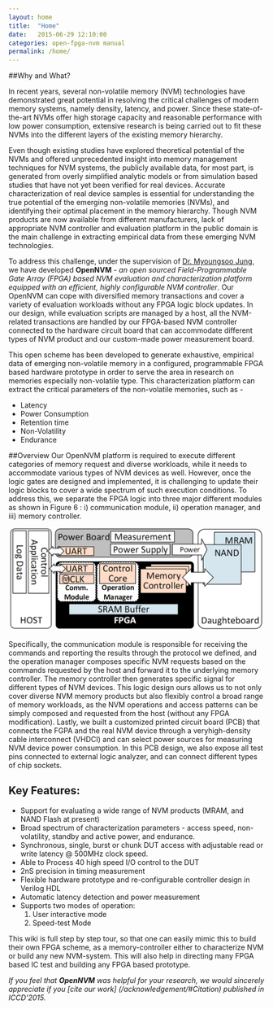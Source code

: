 ```yaml
---
layout: home
title:  "Home"
date:   2015-06-29 12:10:00
categories: open-fpga-nvm manual
permalink: /home/
---
```




##Why and What? 

In recent years, several non-volatile memory (NVM) technologies have demonstrated great potential in resolving the critical challenges of modern memory systems, namely density, latency, and power. Since these state-of-the-art NVMs offer high storage capacity and reasonable performance with low power consumption, extensive research is being carried out to fit these NVMs into the different layers of the existing memory hierarchy. 

Even though existing studies have explored theoretical potential of the NVMs and offered unprecedented insight into memory management techniques for NVM systems, the publicly available data, for most part, is generated from overly simplified analytic models or from simulation based studies that have not yet been verified for real devices. Accurate characterization of real device samples is essential for understanding the true potential of the emerging non-volatile memories (NVMs), and identifying their optimal placement in the memory hierarchy. Though NVM products are now available from different manufacturers, lack of appropriate NVM controller and evaluation platform in the public domain is the main challenge in extracting empirical data from these emerging NVM technologies.

To address this challenge, under the supervision of [Dr. Myoungsoo Jung](http://camelab.org/pmwiki.php),  we have developed **OpenNVM** - _an open sourced Field-Programmable Gate Array (FPGA) based NVM evaluation and characterization platform equipped with an efficient, highly configurable NVM controller_. Our OpenNVM can cope with diversified memory transactions and cover a variety of evaluation workloads without any FPGA logic block updates. In our design, while evaluation scripts are managed by a host, all the NVM-related transactions are handled by our FPGA-based NVM controller connected to the hardware circuit board that can accommodate different types of NVM product and our custom-made power measurement board. 

This open scheme has been developed to generate exhaustive, empirical data of emerging non-volatile memory in a configured, programmable FPGA based hardware prototype in order to serve the area in research on memories especially non-volatile type. This characterization platform can extract the critical parameters of the  non-volatile memories, such as - 
* Latency
* Power Consumption
* Retention time
* Non-Volatility
* Endurance


##Overview
Our OpenNVM platform is required to execute different categories of memory request and diverse workloads, while
it needs to accommodate various types of NVM devices as well. However, once the logic gates are designed and
implemented, it is challenging to update their logic blocks to cover a wide spectrum of such execution conditions. To address this, we separate the FPGA logic into three major different modules as shown in Figure 6 : i) communication module, ii) operation manager, and iii) memory controller. 

![](/resource/image/design_overview.png)

Specifically, the communication module is responsible for receiving the commands and reporting the results through the protocol we defined, and the operation manager composes specific NVM requests based on the commands requested by the host and forward it to the underlying memory controller. The memory controller then generates specific signal for different types of NVM devices. This logic design ours allows us to not only cover diverse NVM memory products but also flexibly control a broad range of memory workloads, as the NVM operations and access patterns can be simply composed and requested from the host (without any FPGA modification). Lastly, we built a customized printed circuit board (PCB) that connects the FGPA and the real NVM device through a veryhigh-density cable interconnect (VHDCI) and can select power sources for measuring NVM device power consumption. In this PCB design, we also expose all test pins connected to external logic analyzer, and can connect different types of chip sockets.


     

## Key Features: 
* Support for evaluating a wide range of NVM products (MRAM, and NAND Flash at present)
* Broad spectrum of characterization parameters - access speed, non-volatility, standby and active power, and endurance.
* Synchronous, single, burst or chunk DUT access with adjustable read or write latency @ 500MHz clock speed.
* Able to Process 40 high speed I/O control to the DUT
* 2nS precision in timing measurement
* Flexible hardware prototype and re-configurable controller design in Verilog HDL
* Automatic latency detection and power measurement
* Supports two modes of operation: 
  1. User interactive mode 
  1. Speed-test Mode 

 
This wiki is full step by step tour, so that one can easily mimic this to build their own FPGA scheme, as a memory-controller either to characterize NVM or build any new NVM-system. This will also help in directing many FPGA based IC test and building any FPGA based prototype.

_If you feel that **OpenNVM** was helpful for your research, we would sincerely appreciate if you [cite our work] (/acknowledgement/#Citation) published in ICCD'2015._